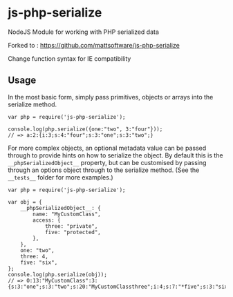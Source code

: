 # js-php-serialize
NodeJS Module for working with PHP serialized data

Forked to : https://github.com/mattsoftware/js-php-serialize

Change function syntax for IE compatibility

## Usage

In the most basic form, simply pass primitives, objects or arrays into the serialize method.

```
var php = require('js-php-serialize');

console.log(php.serialize({one:"two", 3:"four"}));
// => a:2:{i:3;s:4:"four";s:3:"one";s:3:"two";}
```

For more complex objects, an optional metadata value can be passed through to provide hints on how to serialize the object. By default this is the `__phpSerializedObject__` property, but can be customised by passing through an options object through to the serialize method. (See the `__tests__` folder for more examples.)

```
var php = require('js-php-serialize');

var obj = {
    __phpSerializedObject__: {
        name: "MyCustomClass",
        access: {
            three: "private",
            five: "protected",
        },
    },
    one: "two",
    three: 4,
    five: "six",
};
console.log(php.serialize(obj));
// => O:13:"MyCustomClass":3:{s:3:"one";s:3:"two";s:20:"MyCustomClassthree";i:4;s:7:"*five";s:3:"six";}
```

